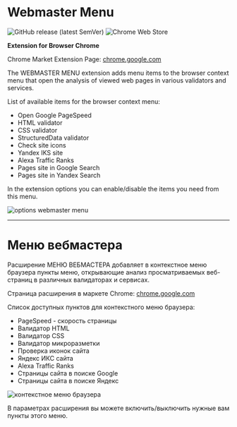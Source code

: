 # Webmaster Menu

![GitHub release (latest SemVer)](https://img.shields.io/github/v/release/Web-VPF/webmaster-menu?logo=github)
![Chrome Web Store](https://img.shields.io/chrome-web-store/users/bjnkfhenfiekcfbkgpkblcbldphjkldc?label=Crome%20users&logo=google%20chrome&logoColor=%23dadada)

**Extension for Browser Chrome**

Chrome Market Extension Page: [chrome.google.com](https://chrome.google.com/webstore/detail/webmaster-menu/bjnkfhenfiekcfbkgpkblcbldphjkldc)

The WEBMASTER MENU extension adds menu items to the browser context menu that open the analysis of viewed web pages in various validators and services.

List of available items for the browser context menu:
- Open Google PageSpeed
- HTML validator
- CSS validator
- StructuredData validator
- Check site icons
- Yandex IKS site
- Alexa Traffic Ranks
- Pages site in Google Search
- Pages site in Yandex Search

In the extension options you can enable/disable the items you need from this menu.

![options webmaster menu](https://lh3.googleusercontent.com/CAkrXGVBgZH_-7PKzK9338vZetA4AyMwFIat5CPfhljydx6oZojDP4E3ZLTYOZZJt8JUrcSr-w=w640-h400-e365)

---

# Меню вебмастера

Расширение МЕНЮ ВЕБМАСТЕРА добавляет в контекстное меню браузера пункты меню, открывающие анализ просматриваемых веб-страниц в различных валидаторах и сервисах.

Страница расширения в маркете Chrome: [chrome.google.com](https://chrome.google.com/webstore/detail/webmaster-menu/bjnkfhenfiekcfbkgpkblcbldphjkldc)

Список доступных пунктов для контекстного меню браузера:
- PageSpeed - скорость страницы
- Валидатор HTML
- Валидатор CSS
- Валидатор микроразметки
- Проверка иконок сайта
- Яндекс ИКС сайта
- Alexa Traffic Ranks
- Страницы сайта в поиске Google
- Страницы сайта в поиске Яндекс

![контекстное меню браузера](https://lh3.googleusercontent.com/otDmxlCv3gh5rjstuz94cSVpgYmdXXexFK2RKXz6kZoS-hNGho1MhYrk0yRzbk0NyIU6qSgeYA=w640-h400-e365)

В параметрах расширения вы можете включить/выключить нужные вам пункты этого меню.